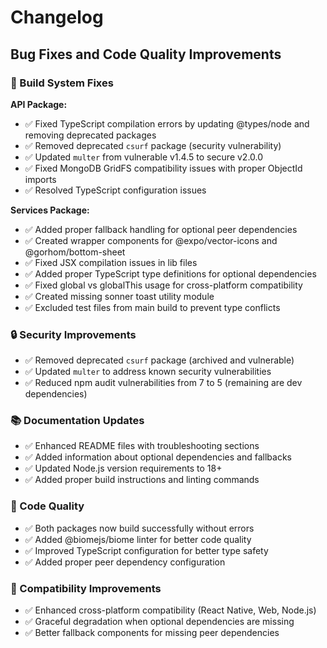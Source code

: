 # Changelog

## Bug Fixes and Code Quality Improvements

### 🔧 Build System Fixes

**API Package:**
- ✅ Fixed TypeScript compilation errors by updating @types/node and removing deprecated packages
- ✅ Removed deprecated `csurf` package (security vulnerability)
- ✅ Updated `multer` from vulnerable v1.4.5 to secure v2.0.0
- ✅ Fixed MongoDB GridFS compatibility issues with proper ObjectId imports
- ✅ Resolved TypeScript configuration issues

**Services Package:**
- ✅ Added proper fallback handling for optional peer dependencies
- ✅ Created wrapper components for @expo/vector-icons and @gorhom/bottom-sheet
- ✅ Fixed JSX compilation issues in lib files
- ✅ Added proper TypeScript type definitions for optional dependencies
- ✅ Fixed global vs globalThis usage for cross-platform compatibility
- ✅ Created missing sonner toast utility module
- ✅ Excluded test files from main build to prevent type conflicts

### 🔒 Security Improvements

- ✅ Removed deprecated `csurf` package (archived and vulnerable)
- ✅ Updated `multer` to address known security vulnerabilities
- ✅ Reduced npm audit vulnerabilities from 7 to 5 (remaining are dev dependencies)

### 📚 Documentation Updates

- ✅ Enhanced README files with troubleshooting sections
- ✅ Added information about optional dependencies and fallbacks
- ✅ Updated Node.js version requirements to 18+
- ✅ Added proper build instructions and linting commands

### 🎯 Code Quality

- ✅ Both packages now build successfully without errors
- ✅ Added @biomejs/biome linter for better code quality
- ✅ Improved TypeScript configuration for better type safety
- ✅ Added proper peer dependency configuration

### 🔄 Compatibility Improvements

- ✅ Enhanced cross-platform compatibility (React Native, Web, Node.js)
- ✅ Graceful degradation when optional dependencies are missing
- ✅ Better fallback components for missing peer dependencies